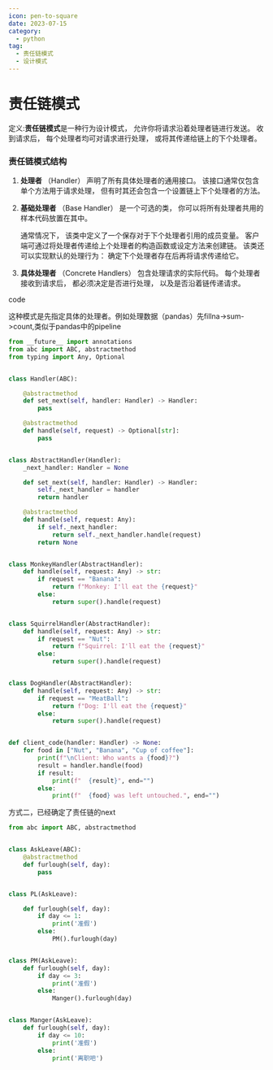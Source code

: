 ```yaml
---
icon: pen-to-square
date: 2023-07-15
category:
  - python
tag:
  - 责任链模式
  - 设计模式
---
```



# 责任链模式

定义:**责任链模式**是一种行为设计模式， 允许你将请求沿着处理者链进行发送。 收到请求后， 每个处理者均可对请求进行处理， 或将其传递给链上的下个处理者。

### 责任链模式结构

1. **处理者** （Handler） 声明了所有具体处理者的通用接口。 该接口通常仅包含单个方法用于请求处理， 但有时其还会包含一个设置链上下个处理者的方法。

2. **基础处理者** （Base Handler） 是一个可选的类， 你可以将所有处理者共用的样本代码放置在其中。

   通常情况下， 该类中定义了一个保存对于下个处理者引用的成员变量。 客户端可通过将处理者传递给上个处理者的构造函数或设定方法来创建链。 该类还可以实现默认的处理行为： 确定下个处理者存在后再将请求传递给它。

3. **具体处理者** （Concrete Handlers） 包含处理请求的实际代码。 每个处理者接收到请求后， 都必须决定是否进行处理， 以及是否沿着链传递请求。



code

这种模式是先指定具体的处理者。例如处理数据（pandas）先fillna->sum->count,类似于pandas中的pipeline

```python
from __future__ import annotations
from abc import ABC, abstractmethod
from typing import Any, Optional


class Handler(ABC):

    @abstractmethod
    def set_next(self, handler: Handler) -> Handler:
        pass

    @abstractmethod
    def handle(self, request) -> Optional[str]:
        pass


class AbstractHandler(Handler):
    _next_handler: Handler = None

    def set_next(self, handler: Handler) -> Handler:
        self._next_handler = handler
        return handler

    @abstractmethod
    def handle(self, request: Any):
        if self._next_handler:
            return self._next_handler.handle(request)
        return None


class MonkeyHandler(AbstractHandler):
    def handle(self, request: Any) -> str:
        if request == "Banana":
            return f"Monkey: I'll eat the {request}"
        else:
            return super().handle(request)


class SquirrelHandler(AbstractHandler):
    def handle(self, request: Any) -> str:
        if request == "Nut":
            return f"Squirrel: I'll eat the {request}"
        else:
            return super().handle(request)


class DogHandler(AbstractHandler):
    def handle(self, request: Any) -> str:
        if request == "MeatBall":
            return f"Dog: I'll eat the {request}"
        else:
            return super().handle(request)


def client_code(handler: Handler) -> None:
    for food in ["Nut", "Banana", "Cup of coffee"]:
        print(f"\nClient: Who wants a {food}?")
        result = handler.handle(food)
        if result:
            print(f"  {result}", end="")
        else:
            print(f"  {food} was left untouched.", end="")
```

方式二，已经确定了责任链的next

```python
from abc import ABC, abstractmethod


class AskLeave(ABC):
    @abstractmethod
    def furlough(self, day):
        pass


class PL(AskLeave):

    def furlough(self, day):
        if day <= 1:
            print('准假')
        else:
            PM().furlough(day)


class PM(AskLeave):
    def furlough(self, day):
        if day <= 3:
            print('准假')
        else:
            Manger().furlough(day)


class Manger(AskLeave):
    def furlough(self, day):
        if day <= 10:
            print('准假')
        else:
            print('离职吧')
```

